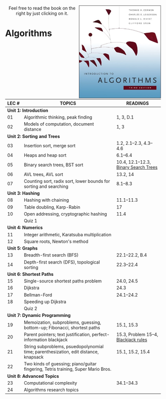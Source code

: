 <a style="float:right;" href="https://edutechlearners.com/download/Introduction_to_algorithms-3rd%20Edition.pdf"><img height="300px" src="./Introduction to Algorithms.jpeg"></a>
<p style="text-align:center;">Feel free to read the book on the right by just clicking on it.</p>
<h1>Algorithms</h1>

<table summary="See table caption for summary." class="tablewidth75"> <thead> <tr> <th scope="col">LEC&nbsp;#</th> <th scope="col">TOPICS</th> <th scope="col">READINGS</th> </tr> </thead> <tbody> <tr class="row"> <td colspan="3"><strong>Unit 1: Introduction</strong></td> </tr> <tr class="alt-row"> <td>01</td> <td>Algorithmic thinking, peak finding</td> <td>1, 3, D.1</td> </tr> <tr class="row"> <td>02</td> <td>Models of computation, document distance</td> <td>1, 3</td> </tr> <tr class="alt-row"> <td colspan="3"><strong>Unit 2: Sorting and Trees</strong></td> </tr> <tr class="row"> <td>03</td> <td>Insertion sort, merge sort</td> <td>1.2, 2.1–2.3, 4.3–4.6</td> </tr> <tr class="alt-row"> <td>04</td> <td>Heaps and heap sort</td> <td>6.1–6.4</td> </tr> <tr class="row"> <td>05</td> <td>Binary search trees, BST sort</td> <td>10.4, 12.1–12.3, <a href="/courses/electrical-engineering-and-computer-science/6-006-introduction-to-algorithms-fall-2011/readings/binary-search-trees">Binary Search Trees</a></td> </tr> <tr class="alt-row"> <td>06</td> <td>AVL trees, AVL sort</td> <td>13.2, 14</td> </tr> <tr class="row"> <td>07</td> <td>Counting sort, radix sort, lower bounds for sorting and searching</td> <td>8.1–8.3</td> </tr> <tr class="alt-row"> <td colspan="3"><strong>Unit 3: Hashing</strong></td> </tr> <tr class="row"> <td>08</td> <td>Hashing with chaining</td> <td>11.1–11.3</td> </tr> <tr class="alt-row"> <td>09</td> <td>Table doubling, Karp-Rabin</td> <td>17</td> </tr> <tr class="row"> <td>10</td> <td>Open addressing, cryptographic hashing</td> <td>11.4</td> </tr> <tr class="alt-row"> <td>&nbsp;</td> <td>Quiz 1</td> <td>&nbsp;</td> </tr> <tr class="row"> <td colspan="3"><strong>Unit 4: Numerics</strong></td> </tr> <tr class="alt-row"> <td>11</td> <td>Integer arithmetic, Karatsuba multiplication</td> <td>&nbsp;</td> </tr> <tr class="row"> <td>12</td> <td>Square roots, Newton's method</td> <td>&nbsp;</td> </tr> <tr class="alt-row"> <td colspan="3"><strong>Unit 5: Graphs</strong></td> </tr> <tr class="row"> <td>13</td> <td>Breadth-first search (BFS)</td> <td>22.1–22.2, B.4</td> </tr> <tr class="alt-row"> <td>14</td> <td>Depth-first search (DFS), topological sorting</td> <td>22.3–22.4</td> </tr> <tr class="row"> <td colspan="3"><strong>Unit 6: Shortest Paths</strong></td> </tr> <tr class="alt-row"> <td>15</td> <td>Single-source shortest paths problem</td> <td>24.0, 24.5</td> </tr> <tr class="row"> <td>16</td> <td>Dijkstra</td> <td>24.3</td> </tr> <tr class="alt-row"> <td>17</td> <td>Bellman-Ford</td> <td>24.1–24.2</td> </tr> <tr class="row"> <td>18</td> <td>Speeding up Dijkstra</td> <td>&nbsp;</td> </tr> <tr class="alt-row"> <td>&nbsp;</td> <td>Quiz 2</td> <td>&nbsp;</td> </tr> <tr class="row"> <td colspan="3"><strong>Unit 7: Dynamic Programming</strong></td> </tr> <tr class="alt-row"> <td>19</td> <td>Memoization, subproblems, guessing, bottom-up; Fibonacci, shortest paths</td> <td>15.1, 15.3</td> </tr> <tr class="row"> <td>20</td> <td>Parent pointers; text justification, perfect-information blackjack</td> <td>15.3, Problem 15–4, <a href="http://en.wikipedia.org/wiki/Blackjack">Blackjack rules</a></td> </tr> <tr class="alt-row"> <td>21</td> <td>String subproblems, psuedopolynomial time; parenthesization, edit distance, knapsack</td> <td>15.1, 15.2, 15.4</td> </tr> <tr class="row"> <td>22</td> <td>Two kinds of guessing; piano/guitar fingering, Tetris training, Super Mario Bros.</td> <td>&nbsp;</td> </tr> <tr class="alt-row"> <td colspan="3"><strong>Unit 8: Advanced Topics</strong></td> </tr> <tr class="row"> <td>23</td> <td>Computational complexity</td> <td>34.1–34.3</td> </tr> <tr class="alt-row"> <td>24</td> <td>Algorithms research topics</td> <td>&nbsp;</td> </tr> </tbody> </table>